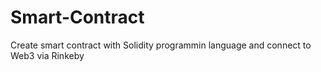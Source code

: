 # Smart-Contract
Create smart contract with Solidity programmin language and connect to Web3 via Rinkeby

